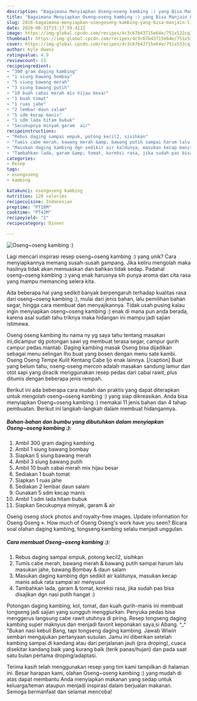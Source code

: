 ```yaml
---
description: "Bagaimana Menyiapkan Oseng~oseng kambing :) yang Bisa Manjain Lidah"
title: "Bagaimana Menyiapkan Oseng~oseng kambing :) yang Bisa Manjain Lidah"
slug: 2816-bagaimana-menyiapkan-osengoseng-kambing-yang-bisa-manjain-lidah
date: 2020-08-31T23:17:59.411Z
image: https://img-global.cpcdn.com/recipes/4c3c67b43715e64e/751x532cq70/osengoseng-kambing-foto-resep-utama.jpg
thumbnail: https://img-global.cpcdn.com/recipes/4c3c67b43715e64e/751x532cq70/osengoseng-kambing-foto-resep-utama.jpg
cover: https://img-global.cpcdn.com/recipes/4c3c67b43715e64e/751x532cq70/osengoseng-kambing-foto-resep-utama.jpg
author: Kyle Owens
ratingvalue: 4.9
reviewcount: 13
recipeingredient:
- "300 gram daging kambing"
- "1 siung bawang bombay"
- "5 siung bawang merah"
- "3 siung bawang putih"
- "10 buah cabai merah mix hijau besar"
- "1 buah tomat"
- "1 ruas jahe"
- "2 lembar daun salam"
- "5 sdm kecap manis"
- "1 sdm lada hitam bubuk"
- "Secukupnya minyak garam  air"
recipeinstructions:
- "Rebus daging sampai empuk, potong kecil2, sisihkan"
- "Tumis cabe merah, bawang merah &amp; bawang putih sampai harum lalu masukan jahe, bawang Bombay &amp; daun salam"
- "Masukan daging kambing dgn sedikit air kaldunya, masukan kecap manis aduk rata sampai air menyusut"
- "Tambahkan lada, garam &amp; tomat, koreksi rasa, jika sudah pas bisa disajikan dgn nasi putih hangat :)"
categories:
- Resep
tags:
- osengoseng
- kambing

katakunci: osengoseng kambing 
nutrition: 128 calories
recipecuisine: Indonesian
preptime: "PT18M"
cooktime: "PT42M"
recipeyield: "2"
recipecategory: Dinner

---
```



![Oseng~oseng kambing :)](https://img-global.cpcdn.com/recipes/4c3c67b43715e64e/751x532cq70/osengoseng-kambing-foto-resep-utama.jpg)

Lagi mencari inspirasi resep oseng~oseng kambing :) yang unik? Cara menyiapkannya memang susah-susah gampang. Jika keliru mengolah maka hasilnya tidak akan memuaskan dan bahkan tidak sedap. Padahal oseng~oseng kambing :) yang enak harusnya sih punya aroma dan cita rasa yang mampu memancing selera kita.

Ada beberapa hal yang sedikit banyak berpengaruh terhadap kualitas rasa dari oseng~oseng kambing :), mulai dari jenis bahan, lalu pemilihan bahan segar, hingga cara membuat dan menyajikannya. Tidak usah pusing kalau ingin menyiapkan oseng~oseng kambing :) enak di mana pun anda berada, karena asal sudah tahu triknya maka hidangan ini mampu jadi sajian istimewa.

Oseng oseng kambing itu nama ny yg saya tahu tentang masakan ini,dicampur dg potongan sawi yg membuat terasa segar, campur gurih campur pedas.mantab. Daging kambing masak Oseng bisa dijadikan sebagai menu selingan lho buat yang bosen dengan menu sate kambi. Oseng Oseng Tempe Kulit Kentang Cabe Ijo enak lainnya. [/caption] Buat yang belum tahu, oseng-oseng mercon adalah masakan sandung lamur dan otot sapi yang diracik menggunakan resep pedas dari cabai rawit, plus ditumis dengan beberapa jenis rempah.


Berikut ini ada beberapa cara mudah dan praktis yang dapat diterapkan untuk mengolah oseng~oseng kambing :) yang siap dikreasikan. Anda bisa menyiapkan Oseng~oseng kambing :) memakai 11 jenis bahan dan 4 tahap pembuatan. Berikut ini langkah-langkah dalam membuat hidangannya.

<!--inarticleads1-->

##### Bahan-bahan dan bumbu yang dibutuhkan dalam menyiapkan Oseng~oseng kambing :):

1. Ambil 300 gram daging kambing
1. Ambil 1 siung bawang bombay
1. Siapkan 5 siung bawang merah
1. Ambil 3 siung bawang putih
1. Ambil 10 buah cabai merah mix hijau besar
1. Sediakan 1 buah tomat
1. Siapkan 1 ruas jahe
1. Sediakan 2 lembar daun salam
1. Gunakan 5 sdm kecap manis
1. Ambil 1 sdm lada hitam bubuk
1. Siapkan Secukupnya minyak, garam &amp; air


Oseng oseng stock photos and royalty-free images. Update information for Oseng Oseng ». How much of Oseng Oseng&#39;s work have you seen? Bicara soal olahan daging kambing, tongseng kambing selalu menjadi unggulan. 

<!--inarticleads2-->

##### Cara membuat Oseng~oseng kambing :):

1. Rebus daging sampai empuk, potong kecil2, sisihkan
1. Tumis cabe merah, bawang merah &amp; bawang putih sampai harum lalu masukan jahe, bawang Bombay &amp; daun salam
1. Masukan daging kambing dgn sedikit air kaldunya, masukan kecap manis aduk rata sampai air menyusut
1. Tambahkan lada, garam &amp; tomat, koreksi rasa, jika sudah pas bisa disajikan dgn nasi putih hangat :)


Potongan daging kambing, kol, tomat, dan kuah gurih-manis ini membuat tongseng jadi sajian yang sungguh menggiurkan. Penyuka pedas bisa menggerus langsung cabe rawit utuhnya di piring. Resep tongseng daging kambing super maknyus dan menjadi favorit keponakan saya,si Abang. ^_^ &#34;Bukan nasi kebuli Bang, tapi tongseng daging kambing. Jawab Wiwin sembari mengajukan pertanyaan susulan. Jamu ini diberikan setelah kambing sampai di kandang atau dari perjalanan jauh (pra droping), cuaca disekitar kandang baik yang kurang baik (terik panas/hujan) dan pada saat satu bulan pertama droping/adaptasi. 

Terima kasih telah menggunakan resep yang tim kami tampilkan di halaman ini. Besar harapan kami, olahan Oseng~oseng kambing :) yang mudah di atas dapat membantu Anda menyiapkan makanan yang sedap untuk keluarga/teman ataupun menjadi inspirasi dalam berjualan makanan. Semoga bermanfaat dan selamat mencoba!
